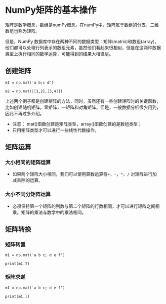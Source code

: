 # NumPy矩阵的基本操作

矩阵是数学概念，数组是numPy概念。在numPy中，矩阵属于数组的分支，二维数组也称为矩阵。

但是，NumPy 数据库中存在两种不同的数据类型：矩阵(matrix)和数组(array)，他们都可以处理行列表示的数组元素，虽然他们看起来很相似，但是在这两种数据类型上执行相同的数学运算，可能得到的结果大相径庭。


## 创建矩阵

`m1 = np.mat('a b;c d')`

`m2 = np.mat([[1,2],[3,4]])`

上述两个例子都是创建矩阵的方法，同时，虽然还有一些创建矩阵时的关键函数，比如创建随机矩阵，零矩阵，一矩阵和对角矩阵，但是，一般数据分析很少用到，因此不再过多介绍。

* 注意： mat()函数创建是矩阵类型，array()函数创建的是数组类型；
* 只用矩阵类型才可以进行一些线性代数操作。


## 矩阵运算

### 大小相同的矩阵运算
* 如果两个矩阵大小相同，我们可以使用算数运算符`+`，`-`，`*`，`/` 对矩阵进行加减乘除的运算。

### 大小不同分矩阵运算

* 必须保持第一个矩阵的列数与第二个矩阵的行数相同，才可以进行矩阵之间相乘。矩阵的乘法与数学中的乘法相同。

## 矩阵转换

### 矩阵转置
`m1 = np.mat('a b c; d e f')`

`print(m1.T)`

### 矩阵求逆
`m1 = np.mat('a b c; d e f')`

`print(m1.l)`